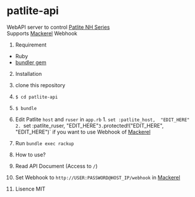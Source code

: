 patlite-api
===

WebAPI server to control [Patlite NH Series](http://www.patlite.jp/product/nh-spl.html)  
Supports [Mackerel](mackerel.io) Webhook


1. Requirement
  - Ruby
  - [bundler gem](http://bundler.io/)
  
2. Installation
  1. clone this repository
  2. `$ cd patlite-api`
  3. `$ bundle`
  4. Edit Patlite `host` and `ruser` in `app.rb`
    1. `set :patlite_host,  "EDIT_HERE"
    2. `set :patlite_ruser, "EDIT_HERE"`
    3. `protected!("EDIT_HERE", "EDIT_HERE")` if you want to use Webhook of [Mackerel](mackerel.io)

3. Run
`bundle exec rackup`

4. How to use?
  1. Read API Document (Access to `/`)
  2. Set Webhook to `http://USER:PASSWORD@HOST_IP/webhook` in [Mackerel](mackerel.io)

5. Lisence
MIT